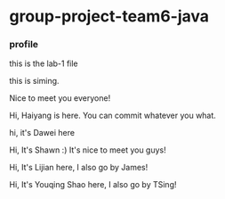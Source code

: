 # group-project-team6-java
### profile

this is the lab-1 file

this is siming.

Nice to meet you everyone!

Hi, Haiyang is here. You can commit whatever you what.

hi, it's Dawei here



Hi, It's Shawn :) 
It's nice to meet you guys!

Hi, It's Lijian here, I also go by James!


Hi, It's Youqing Shao here, I also go by TSing!
